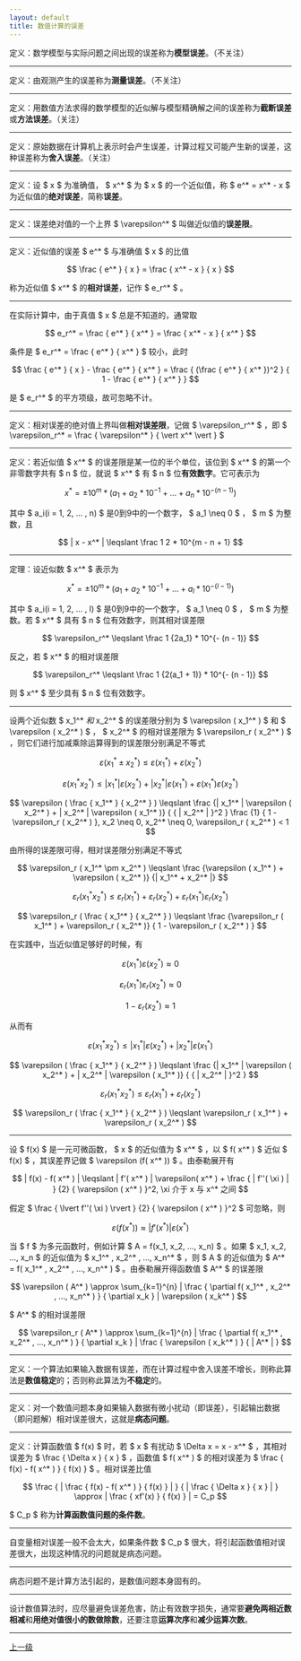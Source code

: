 ```yaml
---
layout: default
title: 数值计算的误差
---
```


定义：数学模型与实际问题之间出现的误差称为**模型误差**。（不关注）

* * *

定义：由观测产生的误差称为**测量误差**。（不关注）

* * *

定义：用数值方法求得的数学模型的近似解与模型精确解之间的误差称为**截断误差**或**方法误差**。（关注）

* * *

定义：原始数据在计算机上表示时会产生误差，计算过程又可能产生新的误差，这种误差称为**舍入误差**。（关注）

* * *

定义：设 $ x $ 为准确值， $ x^* $ 为 $ x $ 的一个近似值，称 $ e^* = x^* - x $ 为近似值的**绝对误差**，简称**误差**。

* * *

定义：误差绝对值的一个上界 $ \varepsilon^* $ 叫做近似值的**误差限**。

* * *

定义：近似值的误差 $ e^* $ 与准确值 $ x $ 的比值

$$ \frac { e^* } { x } = \frac { x^* - x } { x } $$

称为近似值 $ x^* $ 的**相对误差**，记作 $ e_r^* $ 。

* * *

在实际计算中，由于真值 $ x $ 总是不知道的，通常取

$$ e_r^* = \frac { e^* } { x^* } = \frac { x^* - x } { x^* } $$

条件是 $ e_r^* = \frac { e^* } { x^* } $ 较小，此时

$$ \frac { e^* } { x } - \frac { e^* } { x^* } = \frac { (\frac { e^* } { x^* })^2 } { 1 - \frac { e^* } { x^* } } $$

是 $ e_r^* $ 的平方项级，故可忽略不计。

* * *

定义：相对误差的绝对值上界叫做**相对误差限**，记做 $ \varepsilon_r^* $ ，即 $ \varepsilon_r^* = \frac { \varepsilon^* } { \vert x^* \vert } $

* * *

定义：若近似值 $ x^* $ 的误差限是某一位的半个单位，该位到 $ x^* $ 的第一个非零数字共有 $ n $ 位，就说 $ x^* $ 有 $ n $ 位**有效数字**。它可表示为

$$ x^* = \pm 10^m * (a_1 + a_2 * 10^{-1} + ... + a_n * 10^{-(n-1)}) $$

其中 $ a_i(i = 1, 2, ... , n) $ 是0到9中的一个数字， $ a_1 \neq 0 $ ， $ m $ 为整数，且

$$ | x - x^* | \leqslant \frac 1 2 * 10^{m - n + 1} $$

* * *

定理：设近似数 $ x^* $ 表示为

$$ x^* = \pm 10^m * (a_1 + a_2 * 10^{-1} + ... + a_l * 10^{-(l-1)}) $$

其中 $ a_i(i = 1, 2, ... , l) $ 是0到9中的一个数字， $ a_1 \neq 0 $ ， $ m $ 为整数。若 $ x^* $ 具有 $ n $ 位有效数字，则其相对误差限

$$ \varepsilon_r^* \leqslant \frac 1 {2a_1} * 10^{- (n - 1)} $$

反之，若 $ x^* $ 的相对误差限

$$ \varepsilon_r^* \leqslant \frac 1 {2(a_1 + 1)} * 10^{- (n - 1)} $$

则 $ x^* $ 至少具有 $ n $ 位有效数字。

* * *

设两个近似数 $ x_1^* $和$ x_2^* $ 的误差限分别为 $ \varepsilon ( x_1^* ) $ 和 $ \varepsilon ( x_2^* ) $ ， $ x_2^* $ 的相对误差限为 $ \varepsilon_r ( x_2^* ) $ ，则它们进行加减乘除运算得到的误差限分别满足不等式

$$ \varepsilon ( x_1^* \pm x_2^* ) \leqslant \varepsilon ( x_1^* ) + \varepsilon ( x_2^* ) $$

$$ \varepsilon ( x_1^* x_2^* ) \leqslant | x_1^* | \varepsilon ( x_2^* ) + | x_2^* | \varepsilon ( x_1^* ) + \varepsilon ( x_1^* ) \varepsilon ( x_2^* ) $$

$$ \varepsilon ( \frac { x_1^* } { x_2^* } ) \leqslant \frac {| x_1^* | \varepsilon ( x_2^* ) + | x_2^* | \varepsilon ( x_1^* )} { { | x_2^* | }^2 } \frac {1} { 1 - \varepsilon_r ( x_2^* ) }, x_2 \neq 0, x_2^* \neq 0, \varepsilon_r ( x_2^* ) < 1 $$

由所得的误差限可得，相对误差限分别满足不等式

$$ \varepsilon_r ( x_1^* \pm x_2^* ) \leqslant \frac {\varepsilon ( x_1^* ) + \varepsilon ( x_2^* )} {| x_1^* + x_2^* |} $$

$$ \varepsilon_r ( x_1^* x_2^* ) \leqslant \varepsilon_r ( x_1^* ) + \varepsilon_r ( x_2^* ) + \varepsilon_r ( x_1^* ) \varepsilon_r ( x_2^* ) $$

$$ \varepsilon_r ( \frac { x_1^* } { x_2^* } ) \leqslant \frac {\varepsilon_r ( x_1^* ) + \varepsilon_r ( x_2^* )} { 1 - \varepsilon_r ( x_2^* ) } $$

在实践中，当近似值足够好的时候，有

$$ \varepsilon ( x_1^* ) \varepsilon ( x_2^* ) \approx 0 $$

$$ \varepsilon_r ( x_1^* ) \varepsilon_r ( x_2^* ) \approx 0 $$

$$ 1 - \varepsilon_r ( x_2^* ) \approx 1 $$

从而有

$$ \varepsilon ( x_1^* x_2^* ) \leqslant | x_1^* | \varepsilon ( x_2^* ) + | x_2^* | \varepsilon ( x_1^* ) $$

$$ \varepsilon ( \frac { x_1^* } { x_2^* } ) \leqslant \frac {| x_1^* | \varepsilon ( x_2^* ) + | x_2^* | \varepsilon ( x_1^* )} { { | x_2^* | }^2 } $$

$$ \varepsilon_r ( x_1^* x_2^* ) \leqslant \varepsilon_r ( x_1^* ) + \varepsilon_r ( x_2^* ) $$

$$ \varepsilon_r ( \frac { x_1^* } { x_2^* } ) \leqslant \varepsilon_r ( x_1^* ) + \varepsilon_r ( x_2^* ) $$

* * *

设 $ f(x) $ 是一元可微函数， $ x $ 的近似值为 $ x^* $ ，以 $ f( x^* ) $ 近似 $ f(x) $ ，其误差界记做 $ \varepsilon (f( x^* )) $ 。由泰勒展开有

$$ | f(x) - f( x^* ) | \leqslant | f'( x^* ) | \varepsilon( x^* ) + \frac { | f''( \xi ) | } {2} { \varepsilon ( x^* ) }^2, \xi 介于 x 与 x^* 之间 $$

假定 $ \frac { \lvert f''( \xi ) \rvert } {2} { \varepsilon ( x^* ) }^2 $ 可忽略，则

$$ \varepsilon (f( x^* )) \approx | f'( x^* ) | \varepsilon ( x^* ) $$

当 $ f $ 为多元函数时，例如计算 $ A = f(x_1, x_2, ..., x_n) $ 。如果 $ x_1, x_2, ..., x_n $ 的近似值为 $ x_1^* , x_2^* , ..., x_n^* $ ，则 $ A $ 的近似值为 $ A^* = f( x_1^* , x_2^* , ..., x_n^* ) $ 。由泰勒展开得函数值 $ A^* $ 的误差限

$$ \varepsilon ( A^* ) \approx \sum_{k=1}^{n} | \frac { \partial f( x_1^* , x_2^* , ..., x_n^* ) } { \partial x_k } | \varepsilon ( x_k^* ) $$

$ A^* $ 的相对误差限

$$ \varepsilon_r ( A^* ) \approx \sum_{k=1}^{n} | \frac { \partial f( x_1^* , x_2^* , ..., x_n^* ) } { \partial x_k } | \frac { \varepsilon ( x_k^* ) } { | A^* | } $$

* * *

定义：一个算法如果输入数据有误差，而在计算过程中舍入误差不增长，则称此算法是**数值稳定**的；否则称此算法为**不稳定**的。

* * *

定义：对一个数值问题本身如果输入数据有微小扰动（即误差），引起输出数据（即问题解）相对误差很大，这就是**病态问题**。

* * *

定义：计算函数值 $ f(x) $ 时，若 $ x $ 有扰动 $ \Delta x = x - x^* $ ，其相对误差为 $ \frac { \Delta x } { x } $ ，函数值 $ f( x^* ) $ 的相对误差为 $ \frac { f(x) - f( x^* ) } { f(x) } $ 。相对误差比值

$$ \frac { | \frac { f(x) - f( x^* ) } { f(x) } | } { | \frac { \Delta x } { x } | } \approx | \frac { xf'(x) } { f(x) } | = C_p $$

$ C_p $ 称为**计算函数值问题的条件数**。

* * *

自变量相对误差一般不会太大，如果条件数 $ C_p $ 很大，将引起函数值相对误差很大，出现这种情况的问题就是病态问题。

* * *

病态问题不是计算方法引起的，是数值问题本身固有的。

* * *

设计数值算法时，应尽量避免误差危害，防止有效数字损失，通常要**避免两相近数相减**和**用绝对值很小的数做除数**，还要注意**运算次序**和**减少运算次数**。

* * *

[上一级](./../index.html)
